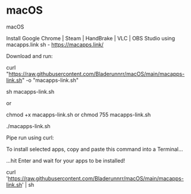 # macOS
macOS

Install Google Chrome | Steam | HandBrake | VLC | OBS Studio using macapps.link sh - https://macapps.link/

Download and run:

curl "https://raw.githubusercontent.com/Bladerunnrr/macOS/main/macapps-link.sh" -o "macapps-link.sh"

sh macapps-link.sh

or

chmod +x macapps-link.sh or chmod 755 macapps-link.sh

./macapps-link.sh

Pipe run using curl:

To install selected apps, copy and paste this command into a Terminal...

...hit Enter and wait for your apps to be installed!

curl 'https://raw.githubusercontent.com/Bladerunnrr/macOS/main/macapps-link.sh' | sh


